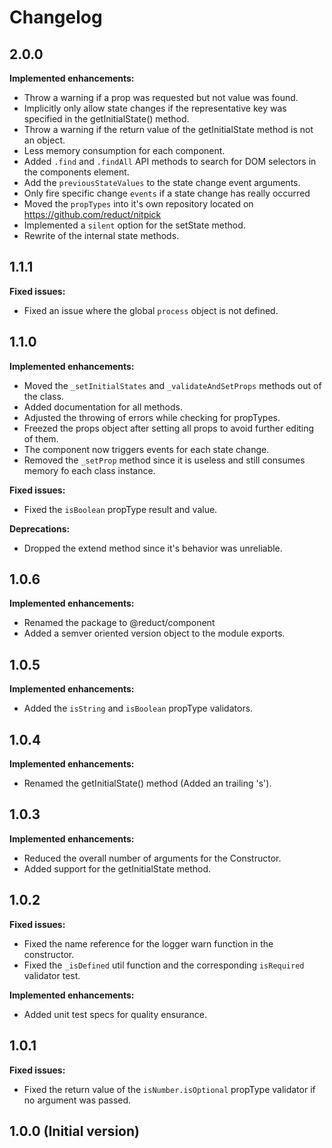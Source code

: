 # Changelog

## 2.0.0
**Implemented enhancements:**
- Throw a warning if a prop was requested but not value was found.
- Implicitly only allow state changes if the representative key was specified in the getInitialState() method.
- Throw a warning if the return value of the getInitialState method is not an object.
- Less memory consumption for each component.
- Added `.find` and `.findAll` API methods to search for DOM selectors in the components element.
- Add the `previousStateValues` to the state change event arguments.
- Only fire specific change `events` if a state change has really occurred
- Moved the `propTypes` into it's own repository located on https://github.com/reduct/nitpick
- Implemented a `silent` option for the setState method.
- Rewrite of the internal state methods.

## 1.1.1
**Fixed issues:**
- Fixed an issue where the global `process` object is not defined.

## 1.1.0
**Implemented enhancements:**
- Moved the `_setInitialStates` and `_validateAndSetProps` methods out of the class.
- Added documentation for all methods.
- Adjusted the throwing of errors while checking for propTypes.
- Freezed the props object after setting all props to avoid further editing of them.
- The component now triggers events for each state change.
- Removed the `_setProp` method since it is useless and still consumes memory fo each class instance.

**Fixed issues:**
- Fixed the `isBoolean` propType result and value.

**Deprecations:**
- Dropped the extend method since it's behavior was unreliable.

## 1.0.6
**Implemented enhancements:**
- Renamed the package to @reduct/component
- Added a semver oriented version object to the module exports.

## 1.0.5
**Implemented enhancements:**
- Added the `isString` and `isBoolean` propType validators.

## 1.0.4
**Implemented enhancements:**
- Renamed the getInitialState() method (Added an trailing 's').

## 1.0.3
**Implemented enhancements:**
- Reduced the overall number of arguments for the Constructor.
- Added support for the getInitialState method.

## 1.0.2
**Fixed issues:**
- Fixed the name reference for the logger warn function in the constructor.
- Fixed the `_isDefined` util function and the corresponding `isRequired` validator test.

**Implemented enhancements:**
- Added unit test specs for quality ensurance.

## 1.0.1
**Fixed issues:**
- Fixed the return value of the `isNumber.isOptional` propType validator if no argument was passed.

## 1.0.0 (Initial version)
